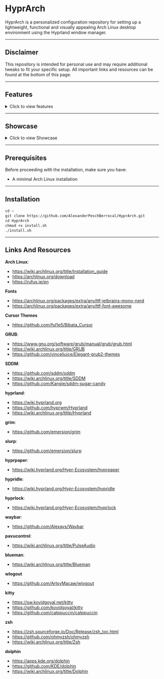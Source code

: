# HyprArch
HyprArch is a personalized configuration repository for setting up a lightweight, functional and visually appealing Arch Linux desktop environment using the Hyprland window manager.

---

## Disclaimer
This repository is intended for personal use and may require additional tweaks to fit your specific setup. All important links and resources can be found at the bottom of this page.

---

## Features
<details>
  
  <summary>Click to view features</summary>

  - **Fonts**: JetBrainsMono Nerd Font and Font Awesome
  - **Cursor Themes**: Bibata Cursor Themes
  - **GRUB**: Boot loader
  - **SDDM**: Display manager
  - **Hyprland**: Window manager
  - **Grim** and **Slurp**: Sceenshot tools
  - **Hyprpaper**: Wallpaper manager
  - **Hypridle**: Idle manager
  - **Hyprlock**: Lockscreen
  - **Waybar**: Status bar
  - **Pavucontrol**: Audio management tool
  - **Blueman**: Bluetooth management tool
  - **Wlogout**: Logout menu
  - **Kitty**: Terminal emulator
  - **Zsh** and **Oh-My-Zsh**: Shell setup
  - **Dolphin**: File manager
  - **Firefox**: Browser
  - **Code**: Code editor
  - **Spotify**: Music
  - **Discord**: Communication

</details>

---

## Showcase
<details>
  
  <summary>Click to view Showcase</summary>
  
  ![Image 1](Pictures/screenshots/screenshot_20241129_141158.png)
  ![Image 2](Pictures/screenshots/screenshot_20241129_141340.png)
  ![Image 3](Pictures/screenshots/screenshot_20241129_141900.png)
  ![Image 4](Pictures/screenshots/screenshot_20241129_141926.png)
  
</details>

---

## Prerequisites
Before proceeding with the installation, make sure you have:
- A minimal Arch Linux installation

---

## Installation

```
cd ~
git clone https://github.com/AlexanderPeschBerrocal/HyprArch.git
cd HyprArch
chmod +x install.sh
./install.sh
```

---

## Links And Resources

**Arch Linux**:
- https://wiki.archlinux.org/title/Installation_guide
- https://archlinux.org/download
- https://rufus.ie/en

**Fonts**
- https://archlinux.org/packages/extra/any/ttf-jetbrains-mono-nerd
- https://archlinux.org/packages/extra/any/ttf-font-awesome

**Cursor Themes**
- https://github.com/ful1e5/Bibata_Cursor

**GRUB**:
- https://www.gnu.org/software/grub/manual/grub/grub.html
- https://wiki.archlinux.org/title/GRUB
- https://github.com/vinceliuice/Elegant-grub2-themes

**SDDM**:
- https://github.com/sddm/sddm
- https://wiki.archlinux.org/title/SDDM
- https://github.com/Kangie/sddm-sugar-candy

**hyprland**:
- https://wiki.hyprland.org
- https://github.com/hyprwm/Hyprland
- https://wiki.archlinux.org/title/Hyprland

**grim**:
- https://github.com/emersion/grim

**slurp**:
- https://github.com/emersion/slurp

**hyprpaper**:
- https://wiki.hyprland.org/Hypr-Ecosystem/hyprpaper

**hypridle**:
- https://wiki.hyprland.org/Hypr-Ecosystem/hypridle

**hyprlock**:
- https://wiki.hyprland.org/Hypr-Ecosystem/hyprlock

**waybar**:
- https://github.com/Alexays/Waybar

**pavucontrol**:
- https://wiki.archlinux.org/title/PulseAudio

**blueman**:
- https://wiki.archlinux.org/title/Blueman

**wlogout**
- https://github.com/ArtsyMacaw/wlogout

**kitty**
- https://sw.kovidgoyal.net/kitty
- https://github.com/kovidgoyal/kitty
- https://github.com/catppuccin/catppuccin

**zsh**
- https://zsh.sourceforge.io/Doc/Release/zsh_toc.html
- https://github.com/ohmyzsh/ohmyzsh
- https://wiki.archlinux.org/title/Zsh

**dolphin**
- https://apps.kde.org/dolphin
- https://github.com/KDE/dolphin
- https://wiki.archlinux.org/title/Dolphin
